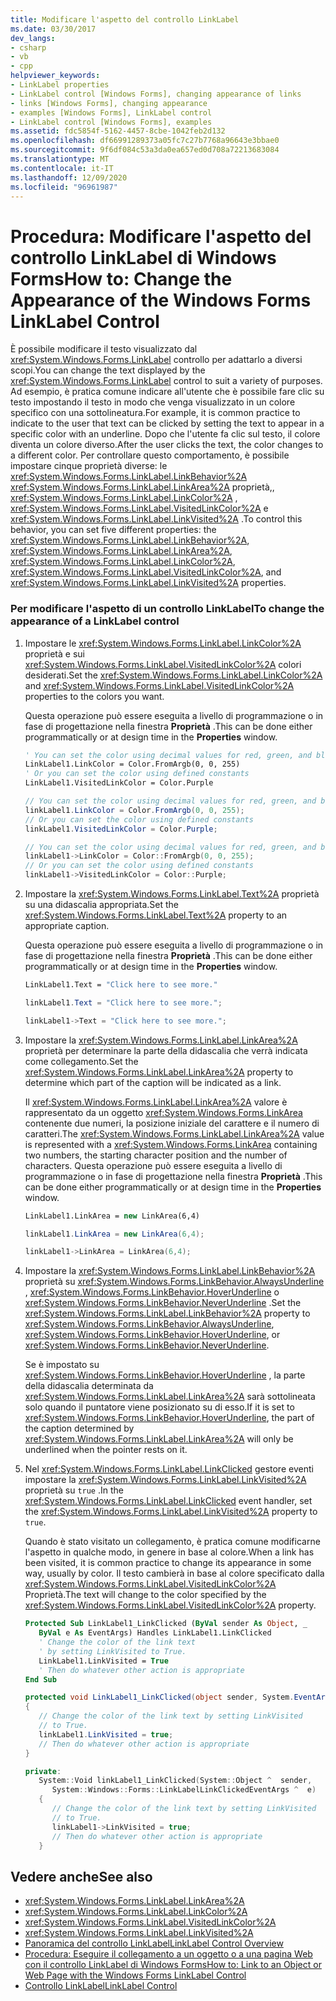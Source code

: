 ```yaml
---
title: Modificare l'aspetto del controllo LinkLabel
ms.date: 03/30/2017
dev_langs:
- csharp
- vb
- cpp
helpviewer_keywords:
- LinkLabel properties
- LinkLabel control [Windows Forms], changing appearance of links
- links [Windows Forms], changing appearance
- examples [Windows Forms], LinkLabel control
- LinkLabel control [Windows Forms], examples
ms.assetid: fdc5854f-5162-4457-8cbe-1042feb2d132
ms.openlocfilehash: df66991289373a05fc7c27b7768a96643e3bbae0
ms.sourcegitcommit: 9f6df084c53a3da0ea657ed0d708a72213683084
ms.translationtype: MT
ms.contentlocale: it-IT
ms.lasthandoff: 12/09/2020
ms.locfileid: "96961987"
---
```

# <a name="how-to-change-the-appearance-of-the-windows-forms-linklabel-control"></a><span data-ttu-id="49719-102">Procedura: Modificare l'aspetto del controllo LinkLabel di Windows Forms</span><span class="sxs-lookup"><span data-stu-id="49719-102">How to: Change the Appearance of the Windows Forms LinkLabel Control</span></span>
<span data-ttu-id="49719-103">È possibile modificare il testo visualizzato dal <xref:System.Windows.Forms.LinkLabel> controllo per adattarlo a diversi scopi.</span><span class="sxs-lookup"><span data-stu-id="49719-103">You can change the text displayed by the <xref:System.Windows.Forms.LinkLabel> control to suit a variety of purposes.</span></span> <span data-ttu-id="49719-104">Ad esempio, è pratica comune indicare all'utente che è possibile fare clic su testo impostando il testo in modo che venga visualizzato in un colore specifico con una sottolineatura.</span><span class="sxs-lookup"><span data-stu-id="49719-104">For example, it is common practice to indicate to the user that text can be clicked by setting the text to appear in a specific color with an underline.</span></span> <span data-ttu-id="49719-105">Dopo che l'utente fa clic sul testo, il colore diventa un colore diverso.</span><span class="sxs-lookup"><span data-stu-id="49719-105">After the user clicks the text, the color changes to a different color.</span></span> <span data-ttu-id="49719-106">Per controllare questo comportamento, è possibile impostare cinque proprietà diverse: le <xref:System.Windows.Forms.LinkLabel.LinkBehavior%2A> <xref:System.Windows.Forms.LinkLabel.LinkArea%2A> proprietà,, <xref:System.Windows.Forms.LinkLabel.LinkColor%2A> , <xref:System.Windows.Forms.LinkLabel.VisitedLinkColor%2A> e <xref:System.Windows.Forms.LinkLabel.LinkVisited%2A> .</span><span class="sxs-lookup"><span data-stu-id="49719-106">To control this behavior, you can set five different properties: the <xref:System.Windows.Forms.LinkLabel.LinkBehavior%2A>, <xref:System.Windows.Forms.LinkLabel.LinkArea%2A>, <xref:System.Windows.Forms.LinkLabel.LinkColor%2A>, <xref:System.Windows.Forms.LinkLabel.VisitedLinkColor%2A>, and <xref:System.Windows.Forms.LinkLabel.LinkVisited%2A> properties.</span></span>  
  
### <a name="to-change-the-appearance-of-a-linklabel-control"></a><span data-ttu-id="49719-107">Per modificare l'aspetto di un controllo LinkLabel</span><span class="sxs-lookup"><span data-stu-id="49719-107">To change the appearance of a LinkLabel control</span></span>  
  
1. <span data-ttu-id="49719-108">Impostare le <xref:System.Windows.Forms.LinkLabel.LinkColor%2A> proprietà e sui <xref:System.Windows.Forms.LinkLabel.VisitedLinkColor%2A> colori desiderati.</span><span class="sxs-lookup"><span data-stu-id="49719-108">Set the <xref:System.Windows.Forms.LinkLabel.LinkColor%2A> and <xref:System.Windows.Forms.LinkLabel.VisitedLinkColor%2A> properties to the colors you want.</span></span>  
  
     <span data-ttu-id="49719-109">Questa operazione può essere eseguita a livello di programmazione o in fase di progettazione nella finestra **Proprietà** .</span><span class="sxs-lookup"><span data-stu-id="49719-109">This can be done either programmatically or at design time in the **Properties** window.</span></span>  
  
    ```vb  
    ' You can set the color using decimal values for red, green, and blue  
    LinkLabel1.LinkColor = Color.FromArgb(0, 0, 255)  
    ' Or you can set the color using defined constants  
    LinkLabel1.VisitedLinkColor = Color.Purple  
    ```  
  
    ```csharp  
    // You can set the color using decimal values for red, green, and blue  
    linkLabel1.LinkColor = Color.FromArgb(0, 0, 255);  
    // Or you can set the color using defined constants  
    linkLabel1.VisitedLinkColor = Color.Purple;  
    ```  
  
    ```cpp  
    // You can set the color using decimal values for red, green, and blue  
    linkLabel1->LinkColor = Color::FromArgb(0, 0, 255);  
    // Or you can set the color using defined constants  
    linkLabel1->VisitedLinkColor = Color::Purple;  
    ```  
  
2. <span data-ttu-id="49719-110">Impostare la <xref:System.Windows.Forms.LinkLabel.Text%2A> proprietà su una didascalia appropriata.</span><span class="sxs-lookup"><span data-stu-id="49719-110">Set the <xref:System.Windows.Forms.LinkLabel.Text%2A> property to an appropriate caption.</span></span>  
  
     <span data-ttu-id="49719-111">Questa operazione può essere eseguita a livello di programmazione o in fase di progettazione nella finestra **Proprietà** .</span><span class="sxs-lookup"><span data-stu-id="49719-111">This can be done either programmatically or at design time in the **Properties** window.</span></span>  
  
    ```vb  
    LinkLabel1.Text = "Click here to see more."  
    ```  
  
    ```csharp  
    linkLabel1.Text = "Click here to see more.";  
    ```  
  
    ```cpp  
    linkLabel1->Text = "Click here to see more.";  
    ```  
  
3. <span data-ttu-id="49719-112">Impostare la <xref:System.Windows.Forms.LinkLabel.LinkArea%2A> proprietà per determinare la parte della didascalia che verrà indicata come collegamento.</span><span class="sxs-lookup"><span data-stu-id="49719-112">Set the <xref:System.Windows.Forms.LinkLabel.LinkArea%2A> property to determine which part of the caption will be indicated as a link.</span></span>  
  
     <span data-ttu-id="49719-113">Il <xref:System.Windows.Forms.LinkLabel.LinkArea%2A> valore è rappresentato da un oggetto <xref:System.Windows.Forms.LinkArea> contenente due numeri, la posizione iniziale del carattere e il numero di caratteri.</span><span class="sxs-lookup"><span data-stu-id="49719-113">The <xref:System.Windows.Forms.LinkLabel.LinkArea%2A> value is represented with a <xref:System.Windows.Forms.LinkArea> containing two numbers, the starting character position and the number of characters.</span></span> <span data-ttu-id="49719-114">Questa operazione può essere eseguita a livello di programmazione o in fase di progettazione nella finestra **Proprietà** .</span><span class="sxs-lookup"><span data-stu-id="49719-114">This can be done either programmatically or at design time in the **Properties** window.</span></span>  
  
    ```vb  
    LinkLabel1.LinkArea = new LinkArea(6,4)  
    ```  
  
    ```csharp  
    linkLabel1.LinkArea = new LinkArea(6,4);  
    ```  
  
    ```cpp  
    linkLabel1->LinkArea = LinkArea(6,4);  
    ```  
  
4. <span data-ttu-id="49719-115">Impostare la <xref:System.Windows.Forms.LinkLabel.LinkBehavior%2A> proprietà su <xref:System.Windows.Forms.LinkBehavior.AlwaysUnderline> , <xref:System.Windows.Forms.LinkBehavior.HoverUnderline> o <xref:System.Windows.Forms.LinkBehavior.NeverUnderline> .</span><span class="sxs-lookup"><span data-stu-id="49719-115">Set the <xref:System.Windows.Forms.LinkLabel.LinkBehavior%2A> property to <xref:System.Windows.Forms.LinkBehavior.AlwaysUnderline>, <xref:System.Windows.Forms.LinkBehavior.HoverUnderline>, or <xref:System.Windows.Forms.LinkBehavior.NeverUnderline>.</span></span>  
  
     <span data-ttu-id="49719-116">Se è impostato su <xref:System.Windows.Forms.LinkBehavior.HoverUnderline> , la parte della didascalia determinata da <xref:System.Windows.Forms.LinkLabel.LinkArea%2A> sarà sottolineata solo quando il puntatore viene posizionato su di esso.</span><span class="sxs-lookup"><span data-stu-id="49719-116">If it is set to <xref:System.Windows.Forms.LinkBehavior.HoverUnderline>, the part of the caption determined by <xref:System.Windows.Forms.LinkLabel.LinkArea%2A> will only be underlined when the pointer rests on it.</span></span>  
  
5. <span data-ttu-id="49719-117">Nel <xref:System.Windows.Forms.LinkLabel.LinkClicked> gestore eventi impostare la <xref:System.Windows.Forms.LinkLabel.LinkVisited%2A> proprietà su `true` .</span><span class="sxs-lookup"><span data-stu-id="49719-117">In the <xref:System.Windows.Forms.LinkLabel.LinkClicked> event handler, set the <xref:System.Windows.Forms.LinkLabel.LinkVisited%2A> property to `true`.</span></span>  
  
     <span data-ttu-id="49719-118">Quando è stato visitato un collegamento, è pratica comune modificarne l'aspetto in qualche modo, in genere in base al colore.</span><span class="sxs-lookup"><span data-stu-id="49719-118">When a link has been visited, it is common practice to change its appearance in some way, usually by color.</span></span> <span data-ttu-id="49719-119">Il testo cambierà in base al colore specificato dalla <xref:System.Windows.Forms.LinkLabel.VisitedLinkColor%2A> Proprietà.</span><span class="sxs-lookup"><span data-stu-id="49719-119">The text will change to the color specified by the <xref:System.Windows.Forms.LinkLabel.VisitedLinkColor%2A> property.</span></span>  
  
    ```vb  
    Protected Sub LinkLabel1_LinkClicked (ByVal sender As Object, _  
       ByVal e As EventArgs) Handles LinkLabel1.LinkClicked  
       ' Change the color of the link text  
       ' by setting LinkVisited to True.  
       LinkLabel1.LinkVisited = True  
       ' Then do whatever other action is appropriate  
    End Sub  
    ```  
  
    ```csharp  
    protected void LinkLabel1_LinkClicked(object sender, System.EventArgs e)  
    {  
       // Change the color of the link text by setting LinkVisited
       // to True.  
       linkLabel1.LinkVisited = true;  
       // Then do whatever other action is appropriate  
    }  
    ```  
  
    ```cpp  
    private:  
       System::Void linkLabel1_LinkClicked(System::Object ^  sender,  
          System::Windows::Forms::LinkLabelLinkClickedEventArgs ^  e)  
       {  
          // Change the color of the link text by setting LinkVisited
          // to True.  
          linkLabel1->LinkVisited = true;  
          // Then do whatever other action is appropriate  
       }  
    ```  
  
## <a name="see-also"></a><span data-ttu-id="49719-120">Vedere anche</span><span class="sxs-lookup"><span data-stu-id="49719-120">See also</span></span>

- <xref:System.Windows.Forms.LinkLabel.LinkArea%2A>
- <xref:System.Windows.Forms.LinkLabel.LinkColor%2A>
- <xref:System.Windows.Forms.LinkLabel.VisitedLinkColor%2A>
- <xref:System.Windows.Forms.LinkLabel.LinkVisited%2A>
- [<span data-ttu-id="49719-121">Panoramica del controllo LinkLabel</span><span class="sxs-lookup"><span data-stu-id="49719-121">LinkLabel Control Overview</span></span>](linklabel-control-overview-windows-forms.md)
- [<span data-ttu-id="49719-122">Procedura: Eseguire il collegamento a un oggetto o a una pagina Web con il controllo LinkLabel di Windows Forms</span><span class="sxs-lookup"><span data-stu-id="49719-122">How to: Link to an Object or Web Page with the Windows Forms LinkLabel Control</span></span>](link-to-an-object-or-web-page-with-wf-linklabel-control.md)
- [<span data-ttu-id="49719-123">Controllo LinkLabel</span><span class="sxs-lookup"><span data-stu-id="49719-123">LinkLabel Control</span></span>](linklabel-control-windows-forms.md)
